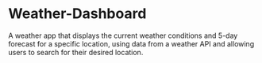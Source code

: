# Weather-Dashboard
A weather app that displays the current weather conditions and 5-day forecast for a specific location, using data from a weather API and allowing users to search for their desired location.
